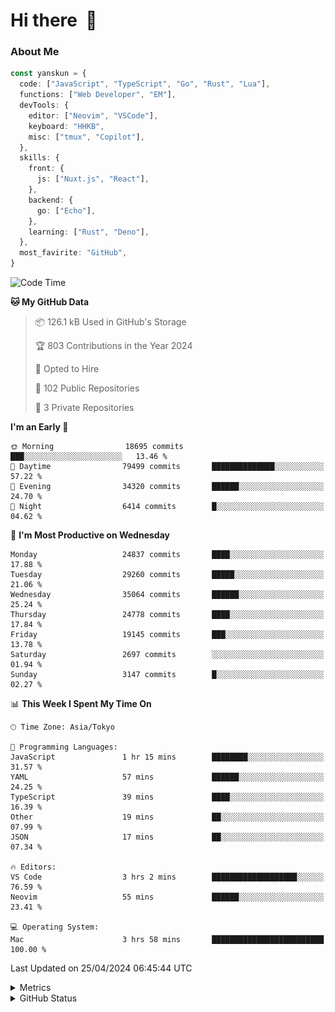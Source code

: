 # Hi there&nbsp; :wave:

### About Me

```ts
const yanskun = {
  code: ["JavaScript", "TypeScript", "Go", "Rust", "Lua"],
  functions: ["Web Developer", "EM"],
  devTools: {
    editor: ["Neovim", "VSCode"],
    keyboard: "HHKB",
    misc: ["tmux", "Copilot"],
  },
  skills: {
    front: {
      js: ["Nuxt.js", "React"],
    },
    backend: {
      go: ["Echo"],
    },
    learning: ["Rust", "Deno"],
  },
  most_favirite: "GitHub",
}
```

<!--START_SECTION:waka-->
![Code Time](http://img.shields.io/badge/Code%20Time-811%20hrs%2039%20mins-blue)

**🐱 My GitHub Data** 

> 📦 126.1 kB Used in GitHub's Storage 
 > 
> 🏆 803 Contributions in the Year 2024
 > 
> 💼 Opted to Hire
 > 
> 📜 102 Public Repositories 
 > 
> 🔑 3 Private Repositories 
 > 
**I'm an Early 🐤** 

```text
🌞 Morning                18695 commits       ███░░░░░░░░░░░░░░░░░░░░░░   13.46 % 
🌆 Daytime                79499 commits       ██████████████░░░░░░░░░░░   57.22 % 
🌃 Evening                34320 commits       ██████░░░░░░░░░░░░░░░░░░░   24.70 % 
🌙 Night                  6414 commits        █░░░░░░░░░░░░░░░░░░░░░░░░   04.62 % 
```
📅 **I'm Most Productive on Wednesday** 

```text
Monday                   24837 commits       ████░░░░░░░░░░░░░░░░░░░░░   17.88 % 
Tuesday                  29260 commits       █████░░░░░░░░░░░░░░░░░░░░   21.06 % 
Wednesday                35064 commits       ██████░░░░░░░░░░░░░░░░░░░   25.24 % 
Thursday                 24778 commits       ████░░░░░░░░░░░░░░░░░░░░░   17.84 % 
Friday                   19145 commits       ███░░░░░░░░░░░░░░░░░░░░░░   13.78 % 
Saturday                 2697 commits        ░░░░░░░░░░░░░░░░░░░░░░░░░   01.94 % 
Sunday                   3147 commits        █░░░░░░░░░░░░░░░░░░░░░░░░   02.27 % 
```


📊 **This Week I Spent My Time On** 

```text
🕑︎ Time Zone: Asia/Tokyo

💬 Programming Languages: 
JavaScript               1 hr 15 mins        ████████░░░░░░░░░░░░░░░░░   31.57 % 
YAML                     57 mins             ██████░░░░░░░░░░░░░░░░░░░   24.25 % 
TypeScript               39 mins             ████░░░░░░░░░░░░░░░░░░░░░   16.39 % 
Other                    19 mins             ██░░░░░░░░░░░░░░░░░░░░░░░   07.99 % 
JSON                     17 mins             ██░░░░░░░░░░░░░░░░░░░░░░░   07.34 % 

🔥 Editors: 
VS Code                  3 hrs 2 mins        ███████████████████░░░░░░   76.59 % 
Neovim                   55 mins             ██████░░░░░░░░░░░░░░░░░░░   23.41 % 

💻 Operating System: 
Mac                      3 hrs 58 mins       █████████████████████████   100.00 % 
```


 Last Updated on 25/04/2024 06:45:44 UTC
<!--END_SECTION:waka-->

<details>
  <summary>Metrics</summary>
  <img src="https://github.com/yanskun/yanskun/blob/main/github-metrics.svg" alt="Metrics">
</details>

<details>
  <summary>GitHub Status</summary>
  <picture>
    <source media="(prefers-color-scheme: dark)" srcset="https://raw.githubusercontent.com/yanskun/yanskun/master/profile-summary-card-output/nord_dark/0-profile-details.svg">
   <img src="https://raw.githubusercontent.com/yanskun/yanskun/master/profile-summary-card-output/default/0-profile-details.svg">
  </picture>
  <br>
  <picture>
    <source media="(prefers-color-scheme: dark)" srcset="https://raw.githubusercontent.com/yanskun/yanskun/master/profile-summary-card-output/nord_dark/1-repos-per-language.svg">
   <img src="https://raw.githubusercontent.com/yanskun/yanskun/master/profile-summary-card-output/default/1-repos-per-language.svg">
  </picture>
  <picture>
    <source media="(prefers-color-scheme: dark)" srcset="https://raw.githubusercontent.com/yanskun/yanskun/master/profile-summary-card-output/nord_dark/2-most-commit-language.svg">
   <img src="https://raw.githubusercontent.com/yanskun/yanskun/master/profile-summary-card-output/default/2-most-commit-language.svg">
  </picture>
  <br>
  <picture>
    <source media="(prefers-color-scheme: dark)" srcset="https://raw.githubusercontent.com/yanskun/yanskun/master/profile-summary-card-output/nord_dark/3-stats.svg">
   <img src="https://raw.githubusercontent.com/yanskun/yanskun/master/profile-summary-card-output/default/3-stats.svg">
  </picture>
  <picture>
    <source media="(prefers-color-scheme: dark)" srcset="https://raw.githubusercontent.com/yanskun/yanskun/master/profile-summary-card-output/nord_dark/4-productive-time.svg">
   <img src="https://raw.githubusercontent.com/yanskun/yanskun/master/profile-summary-card-output/default/4-productive-time.svg">
  </picture>
</details>
